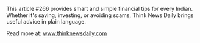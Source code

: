 This article #266 provides smart and simple financial tips for every Indian. Whether it's saving, investing, or avoiding scams, Think News Daily brings useful advice in plain language.

Read more at: www.thinknewsdaily.com